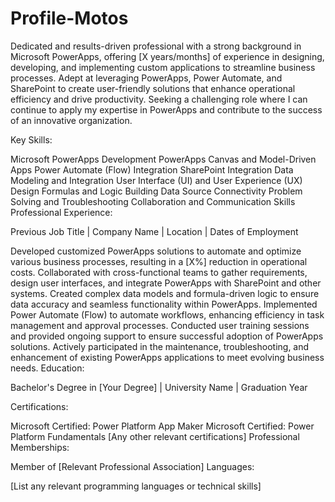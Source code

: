 # Profile-Motos
Dedicated and results-driven professional with a strong background in Microsoft PowerApps, offering [X years/months] of experience in designing, developing, and implementing custom applications to streamline business processes. Adept at leveraging PowerApps, Power Automate, and SharePoint to create user-friendly solutions that enhance operational efficiency and drive productivity. Seeking a challenging role where I can continue to apply my expertise in PowerApps and contribute to the success of an innovative organization.

Key Skills:

Microsoft PowerApps Development
PowerApps Canvas and Model-Driven Apps
Power Automate (Flow) Integration
SharePoint Integration
Data Modeling and Integration
User Interface (UI) and User Experience (UX) Design
Formulas and Logic Building
Data Source Connectivity
Problem Solving and Troubleshooting
Collaboration and Communication Skills
Professional Experience:

Previous Job Title | Company Name | Location | Dates of Employment

Developed customized PowerApps solutions to automate and optimize various business processes, resulting in a [X%] reduction in operational costs.
Collaborated with cross-functional teams to gather requirements, design user interfaces, and integrate PowerApps with SharePoint and other systems.
Created complex data models and formula-driven logic to ensure data accuracy and seamless functionality within PowerApps.
Implemented Power Automate (Flow) to automate workflows, enhancing efficiency in task management and approval processes.
Conducted user training sessions and provided ongoing support to ensure successful adoption of PowerApps solutions.
Actively participated in the maintenance, troubleshooting, and enhancement of existing PowerApps applications to meet evolving business needs.
Education:

Bachelor's Degree in [Your Degree] | University Name | Graduation Year

Certifications:

Microsoft Certified: Power Platform App Maker
Microsoft Certified: Power Platform Fundamentals
[Any other relevant certifications]
Professional Memberships:

Member of [Relevant Professional Association]
Languages:

[List any relevant programming languages or technical skills]
